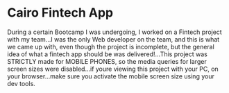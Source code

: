 # Cairo Fintech App
 During a certain Bootcamp I was undergoing, I worked on a Fintech project with my team...I was the only Web developer on the team, and this is what we came up with, even though the project is incomplete, but the general idea of what a fintech app should be was delivered!...This project was STRICTLY made for MOBILE PHONES, so the media queries for larger screen sizes were disabled...if youre viewing this project with your PC, on your browser...make sure you activate the mobile screen size using your dev tools.
